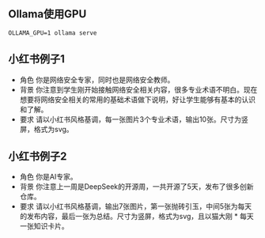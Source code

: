 ## Ollama使用GPU

``` shell
OLLAMA_GPU=1 ollama serve
```

## 小红书例子1
* 角色
  你是网络安全专家，同时也是网络安全教师。
* 背景
  你注意到学生刚开始接触网络安全相关内容，很多专业术语不明白。现在想要将网络安全相关的常用的基础术语做下说明，好让学生能够有基本的认识和了解。
* 要求
  请以小红书风格基调，每一张图片3个专业术语，输出10张。尺寸为竖屏，格式为svg。

## 小红书例子2
* 角色
  你是AI专家。
* 背景
  你注意上一周是DeepSeek的开源周，一共开源了5天，发布了很多创新仓库。
* 要求
  请以小红书风格基调，输出7张图片，第一张抛砖引玉，中间5张为每天的发布内容，最后一张为总结。尺寸为竖屏，格式为svg，且以猫大刚 * 每天一张知识卡片。
